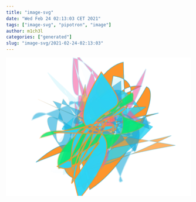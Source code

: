 ```yaml
---
title: "image-svg"
date: "Wed Feb 24 02:13:03 CET 2021"
tags: ["image-svg", "pipotron", "image"]
author: m1ch3l
categories: ["generated"]
slug: "image-svg/2021-02-24-02:13:03"
---
```


![](image.svg)

